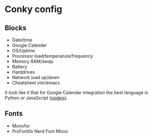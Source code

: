 # Conky config

## Blocks

- Date/time
- Google Calender
- OS/Uptime
- Processor load/temperature/frequency
- Memory RAM/swap
- Battery
- Harddrives
- Network load up/down
- Cheatsheet vim/emacs

It look like it that for Google Calendar integration the best language is Python or JavaScript ([nodejs](https://developers.google.com/calendar/api/quickstart/nodejs)).

## Fonts

- Monofur
- ProFontIIx Nerd Font Mono

